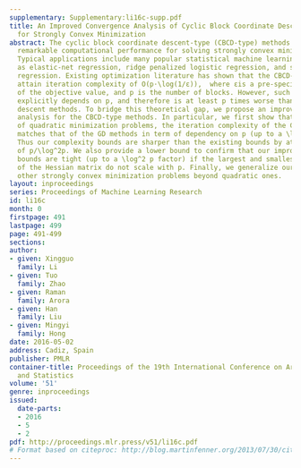 ```yaml
---
supplementary: Supplementary:li16c-supp.pdf
title: An Improved Convergence Analysis of Cyclic Block Coordinate Descent-type Methods
  for Strongly Convex Minimization
abstract: The cyclic block coordinate descent-type (CBCD-type) methods have shown
  remarkable computational performance for solving strongly convex minimization problems.
  Typical applications include many popular statistical machine learning methods such
  as elastic-net regression, ridge penalized logistic regression, and sparse additive
  regression. Existing optimization literature has shown that the CBCD-type methods
  attain iteration complexity of O(p⋅\log(1/ε)),  where εis a pre-specified accuracy
  of the objective value, and p is the number of blocks. However, such iteration complexity
  explicitly depends on p, and therefore is at least p times worse than those of gradient
  descent methods. To bridge this theoretical gap, we propose an improved convergence
  analysis for the CBCD-type methods. In particular, we first show that for a family
  of quadratic minimization problems, the iteration complexity of the CBCD-type methods
  matches that of the GD methods in term of dependency on p (up to a \log^2 p factor).
  Thus our complexity bounds are sharper than the existing bounds by at least a factor
  of p/\log^2p. We also provide a lower bound to confirm that our improved complexity
  bounds are tight (up to a \log^2 p factor) if the largest and smallest eigenvalues
  of the Hessian matrix do not scale with p. Finally, we generalize our analysis to
  other strongly convex minimization problems beyond quadratic ones.
layout: inproceedings
series: Proceedings of Machine Learning Research
id: li16c
month: 0
firstpage: 491
lastpage: 499
page: 491-499
sections: 
author:
- given: Xingguo
  family: Li
- given: Tuo
  family: Zhao
- given: Raman
  family: Arora
- given: Han
  family: Liu
- given: Mingyi
  family: Hong
date: 2016-05-02
address: Cadiz, Spain
publisher: PMLR
container-title: Proceedings of the 19th International Conference on Artificial Intelligence
  and Statistics
volume: '51'
genre: inproceedings
issued:
  date-parts:
  - 2016
  - 5
  - 2
pdf: http://proceedings.mlr.press/v51/li16c.pdf
# Format based on citeproc: http://blog.martinfenner.org/2013/07/30/citeproc-yaml-for-bibliographies/
---
```

